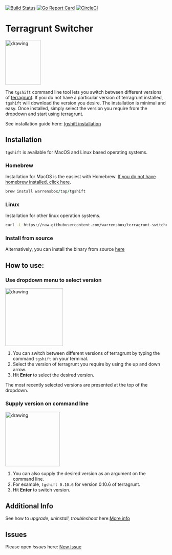 [![Build Status](https://travis-ci.org/warrensbox/terragrunt-switcher.svg?branch=master)](https://travis-ci.org/warrensbox/terragrunt-switcher)
[![Go Report Card](https://goreportcard.com/badge/github.com/warrensbox/terragrunt-switcher)](https://goreportcard.com/report/github.com/warrensbox/terragrunt-switcher)
[![CircleCI](https://circleci.com/gh/warrensbox/terragrunt-switcher/tree/master.svg?style=shield&circle-token=d74b0de145c45b1d0da97f817363c77350e1a121)](https://circleci.com/gh/warrensbox/terragrunt-switcher)

# Terragrunt Switcher 

<img style="text-allign:center" src="https://s3.us-east-2.amazonaws.com/kepler-images/warrensbox/tgshift/smallerlogo.png" alt="drawing" width="110" height="140"/>


The `tgshift` command line tool lets you switch between different versions of [terragrunt](https://www.terragrunt.io/). 
If you do not have a particular version of terragrunt installed, `tgshift` will download the version you desire.
The installation is minimal and easy. 
Once installed, simply select the version you require from the dropdown and start using terragrunt. 


See installation guide here: [tgshift installation](https://warrensbox.github.io/terragrunt-switcher/)

## Installation

`tgshift` is available for MacOS and Linux based operating systems.

### Homebrew

Installation for MacOS is the easiest with Homebrew. [If you do not have homebrew installed, click here](https://brew.sh/). 


```ruby
brew install warrensbox/tap/tgshift
```

### Linux

Installation for other linux operation systems.

```sh
curl -L https://raw.githubusercontent.com/warrensbox/terragrunt-switcher/release/install.sh | bash
```

### Install from source

Alternatively, you can install the binary from source [here](https://github.com/warrensbox/terragrunt-switcher/releases) 

## How to use:
### Use dropdown menu to select version
<img src="https://s3.us-east-2.amazonaws.com/kepler-images/warrensbox/tgshift/tgshift.gif" alt="drawing" style="width: 180px;"/>

1.  You can switch between different versions of terragrunt by typing the command `tgshift` on your terminal. 
2.  Select the version of terragrunt you require by using the up and down arrow.
3.  Hit **Enter** to select the desired version.

The most recently selected versions are presented at the top of the dropdown.

### Supply version on command line
<img src="https://s3.us-east-2.amazonaws.com/kepler-images/warrensbox/tgshift/tgshift-v4.gif" alt="drawing" style="width: 170px;"/>

1. You can also supply the desired version as an argument on the command line.
2. For example, `tgshift 0.10.6` for version 0.10.6 of terragrunt.
3. Hit **Enter** to switch version.

## Additional Info

See how to *upgrade*, *uninstall*, *troubleshoot* here:[More info](https://warrensbox.github.io/terragrunt-switcher/additional)


## Issues

Please open  *issues* here:  [New Issue](https://github.com/warrensbox/terragrunt-switcher/issues)
